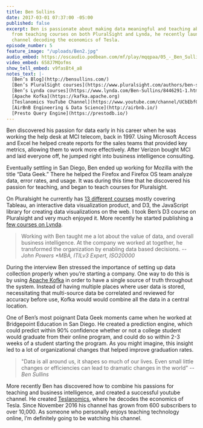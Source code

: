 ```yaml
---
title: Ben Sullins
date: 2017-03-01 07:37:00 -05:00
published: false
excerpt: Ben is passionate about making data meaningful and teaching about it online.  Aside
  from teaching courses on both PluralSight and Lynda, he recently launched a YouTube
  channel decoding the economics of Tesla.
episode_number: 5
feature_image: "/uploads/Ben2.jpg"
audio_embed: https://oscaudio.podbean.com/mf/play/mqqpaa/05_-_Ben_Sullins_-_Open_SourceCraft.mp3
video_embed: 658J7MQofms
show_tell_embed: v9fasBt4_a8
notes_text: |-
  [Ben’s Blog](http://bensullins.com/)
  [Ben’s PluralSight courses](https://www.pluralsight.com/authors/ben-sullins)
  [Ben’s Lynda courses](https://www.lynda.com/Ben-Sullins/8446291-1.html)
  [Apache Kofka](https://kafka.apache.org)
  [Teslanomics YouTube Channel](https://www.youtube.com/channel/UCbEbf0-PoSuHD0TgMbxomDg)
  [AirBnB Engineering & Data Science](http://airbnb.io/)
  [Presto Query Engine](https://prestodb.io/)
---
```


Ben discovered his passion for data early in his career when he was working the help desk at MCI telecom, back in 1997.  Using Microsoft Access and Excel he helped create reports for the sales teams that provided key metrics, allowing them to work more effectively.  After Verizon bought MCI and laid everyone off, he jumped right into business intelligence consulting.

Eventually settling in San Diego, Ben ended up working for Mozilla with the title “Data Geek.”  There he helped the Firefox and Firefox OS team analyze data, error rates, and usage.  It was during this time that he discovered his passion for teaching, and began to teach courses for Pluralsight.

On Pluralsight he currently has [13 different courses](https://www.pluralsight.com/authors/ben-sullins) mostly covering Tableau, an interactive data visualization product, and D3, the JavaScript library for creating data visualizations on the web.  I took Ben’s D3 course on Pluralsight and very much enjoyed it.  More recently he started publishing a [few courses on Lynda](https://www.lynda.com/Ben-Sullins/8446291-1.html).

> Working with Ben taught me a lot about the value of data, and overall business intelligence. At the company we worked at together, he transformed the organization by enabling data based decisions. 
><cite>-- John Powers *MBA, ITILv3 Expert, ISO20000

During the interview Ben stressed the importance of setting up data collection properly when you’re starting a company. One way to do this is by using [Apache Kofka](https://kafka.apache.org) in order to have a single source of truth throughout the system.  Instead of having multiple places where user data is stored, necessitating that multi-source data be correlated and reviewed for accuracy before use, Kofka would would combine all the data in a central location. 

One of Ben’s most poignant Data Geek moments came when he worked at Bridgepoint Education in San Diego.  He created a prediction engine, which could predict within 90% confidence whether or not a college student would graduate from their online program, and could do so within 2-3 weeks of a student starting the program.  As you might imagine, this insight led to a lot of organizational changes that helped improve graduation rates.

> "Data is all around us, it shapes so much of our lives.  Even small little changes or efficiencies can lead to dramatic changes in the world”
><cite>-- Ben Sullins

More recently Ben has discovered how to combine his passions for teaching and business intelligence, and created a successful youtube channel.  He created [Teslanomics](https://www.youtube.com/channel/UCbEbf0-PoSuHD0TgMbxomDg), where he decodes the economics of Tesla.  Since November 2016 his channel has grown from 600 subscribers to over 10,000.  As someone who personally enjoys teaching technology online, I’m definitely going to be watching his channel.  